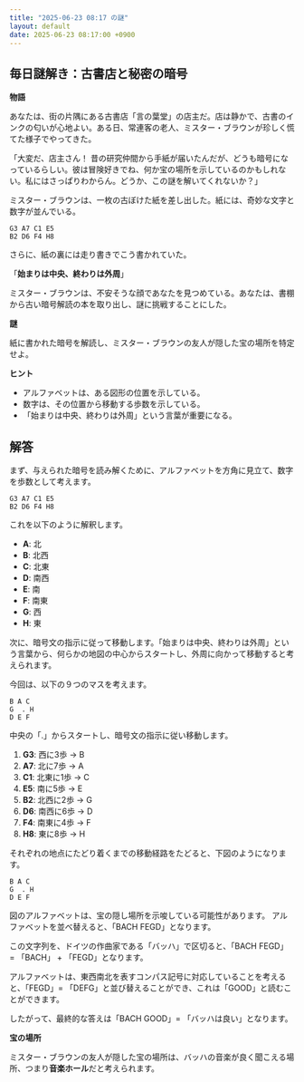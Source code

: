 ```yaml
---
title: "2025-06-23 08:17 の謎"
layout: default
date: 2025-06-23 08:17:00 +0900
---
```

## 毎日謎解き：古書店と秘密の暗号

**物語**

あなたは、街の片隅にある古書店「言の葉堂」の店主だ。店は静かで、古書のインクの匂いが心地よい。ある日、常連客の老人、ミスター・ブラウンが珍しく慌てた様子でやってきた。

「大変だ、店主さん！ 昔の研究仲間から手紙が届いたんだが、どうも暗号になっているらしい。彼は冒険好きでね、何か宝の場所を示しているのかもしれない。私にはさっぱりわからん。どうか、この謎を解いてくれないか？」

ミスター・ブラウンは、一枚の古ぼけた紙を差し出した。紙には、奇妙な文字と数字が並んでいる。

```
G3 A7 C1 E5
B2 D6 F4 H8
```

さらに、紙の裏には走り書きでこう書かれていた。

「**始まりは中央、終わりは外周**」

ミスター・ブラウンは、不安そうな顔であなたを見つめている。あなたは、書棚から古い暗号解読の本を取り出し、謎に挑戦することにした。

**謎**

紙に書かれた暗号を解読し、ミスター・ブラウンの友人が隠した宝の場所を特定せよ。

**ヒント**

*   アルファベットは、ある図形の位置を示している。
*   数字は、その位置から移動する歩数を示している。
*   「始まりは中央、終わりは外周」という言葉が重要になる。

## 解答

まず、与えられた暗号を読み解くために、アルファベットを方角に見立て、数字を歩数として考えます。

```
G3 A7 C1 E5
B2 D6 F4 H8
```

これを以下のように解釈します。

*   **A**: 北
*   **B**: 北西
*   **C**: 北東
*   **D**: 南西
*   **E**: 南
*   **F**: 南東
*   **G**: 西
*   **H**: 東

次に、暗号文の指示に従って移動します。「始まりは中央、終わりは外周」という言葉から、何らかの地図の中心からスタートし、外周に向かって移動すると考えられます。

今回は、以下の９つのマスを考えます。

```
B A C
G  . H
D E F
```

中央の「.」からスタートし、暗号文の指示に従い移動します。

1.  **G3**: 西に3歩 → B
2.  **A7**: 北に7歩 → A
3.  **C1**: 北東に1歩 → C
4.  **E5**: 南に5歩 → E
5.  **B2**: 北西に2歩 → G
6.  **D6**: 南西に6歩 → D
7.  **F4**: 南東に4歩 → F
8.  **H8**: 東に8歩 → H

それぞれの地点にたどり着くまでの移動経路をたどると、下図のようになります。

```
B A C
G  . H
D E F
```

図のアルファベットは、宝の隠し場所を示唆している可能性があります。
アルファベットを並べ替えると、「BACH FEGD」となります。

この文字列を、ドイツの作曲家である「バッハ」で区切ると、「BACH FEGD」 = 「BACH」 + 「FEGD」となります。

アルファベットは、東西南北を表すコンパス記号に対応していることを考えると、「FEGD」= 「DEFG」と並び替えることができ、これは「GOOD」と読むことができます。

したがって、最終的な答えは「BACH GOOD」= 「バッハは良い」となります。

**宝の場所**

ミスター・ブラウンの友人が隠した宝の場所は、バッハの音楽が良く聞こえる場所、つまり**音楽ホール**だと考えられます。
